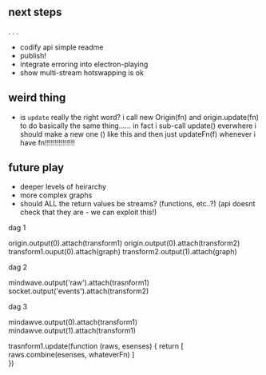 
next steps
------------
. . .
- codify api simple readme
- publish!
- integrate erroring into electron-playing
- show multi-stream hotswapping is ok

weird thing
------------
- is `update` really the right word?
i call new Origin(fn) and origin.update(fn)
to do basically the same thing......
in fact i sub-call update() everwhere
i should make a new one () like this and then just
updateFn(f) whenever i have fn!!!!!!!!!!!!!!!


future play
------------
- deeper levels of heirarchy
- more complex graphs
- should ALL the return values be streams? (functions, etc..?) (api doesnt check that they are - we can exploit this!)








dag
1

origin.output(0).attach(transform1)
origin.output(0).attach(transform2)
transform1.ouput(0).attach(graph)
transform2.output(1).attach(graph)

dag
2

mindwave.output('raw').attach(trasnform1)
socket.output('events').attach(transform2)


dag
3

mindawve.output(0).attach(transform1)
mindawve.output(1).attach(transform1)

trasnform1.update(function (raws, esenses) {
    return [
        raws.combine(esenses, whateverFn)
    ]   
})

